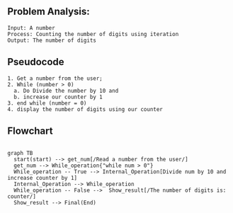 ## Problem Analysis:
    Input: A number
    Process: Counting the number of digits using iteration
    Output: The number of digits

## Pseudocode
    1. Get a number from the user;
    2. While (number > 0)
      a. Do Divide the number by 10 and
      b. increase our counter by 1
    3. end while (number = 0)
    4. display the number of digits using our counter

## Flowchart

```mermaid

graph TB
  start(start) --> get_num[/Read a number from the user/]
  get_num --> While_operation{"while num > 0"}
  While_operation -- True --> Internal_Operation[Divide num by 10 and increase counter by 1]
  Internal_Operation --> While_operation
  While_operation -- False -->  Show_result[/The number of digits is: counter/]
  Show_result --> Final(End)
```
